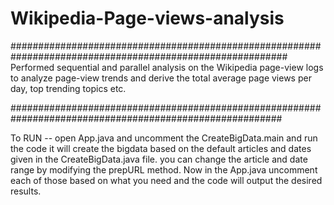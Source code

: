 # Wikipedia-Page-views-analysis


##########################################################################################################
Performed sequential and parallel analysis on the Wikipedia page-view logs to analyze page-view trends and derive the total average page  views per day, top trending topics etc.

#########################################################################################################

To RUN -- open App.java and uncomment the CreateBigData.main and run the code it will create the bigdata based on the default articles and 
dates given in the CreateBigData.java file. you can change the article and date range by modifying the prepURL method.
          Now in the App.java uncomment each of those based on what you need and the code will output the desired results.
          

